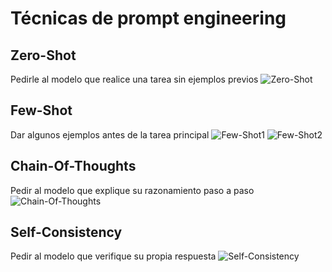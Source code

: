 # Técnicas de prompt engineering
## Zero-Shot
Pedirle al modelo que realice una tarea sin ejemplos previos
![Zero-Shot](https://github.com/user-attachments/assets/252f7c7b-3515-4fc2-9fc3-af12f25e8e21)

## Few-Shot
Dar algunos ejemplos antes de la tarea principal
![Few-Shot1](https://github.com/user-attachments/assets/f5afeddb-b5fc-4b2f-aa30-e4d768ab1f1f)
![Few-Shot2](https://github.com/user-attachments/assets/48f8c5fc-da05-4b57-b67a-f424130dc97b)

## Chain-Of-Thoughts
Pedir al modelo que explique su razonamiento paso a paso
![Chain-Of-Thoughts](https://github.com/user-attachments/assets/f210b03a-2074-478e-ae3a-966a48a84f39)

## Self-Consistency
Pedir al modelo que verifique su propia respuesta
![Self-Consistency](https://github.com/user-attachments/assets/7d85545e-b6df-4abf-bed6-cb60c94c100e)




